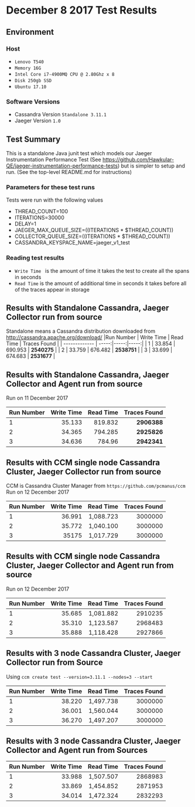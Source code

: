 # December 8 2017 Test Results

## Environment
### Host
+ `Lenovo T540`
+ `Memory 16G`
+ `Intel Core i7-4900MQ CPU @ 2.80Ghz x 8`
+ `Disk 250gb SSD`
+ `Ubuntu 17.10`

### Software Versions
+ Cassandra Version `Standalone 3.11.1`
+ Jaeger Version `1.0`

## Test Summary
This is a standalone Java junit test which models our Jaeger Instrumentation Performance 
Test (See https://github.com/Hawkular-QE/jaeger-instrumentation-performance-tests) but
is simpler to setup and run.   (See the top-level README.md for instructions)

### Parameters for these test runs
Tests were run with the following values
+ THREAD_COUNT=100
+ ITERATIONS=30000
+ DELAY=1
+ JAEGER_MAX_QUEUE_SIZE=$(($ITERATIONS * $THREAD_COUNT))  
+ COLLECTOR_QUEUE_SIZE=$(($ITERATIONS * $THREAD_COUNT))
+ CASSANDRA_KEYSPACE_NAME=jaeger_v1_test
 
### Reading test results
+ `Write Time ` is the amount of time it takes the test to create all the spans in seconds
+ `Read Time` is the amount of additional time in seconds it takes before all of the traces appear in storage
 
## Results with Standalone Cassandra, Jaeger Collector run from source
Standalone means a Cassandra distribution downloaded from http://cassandra.apache.org/download/
|Run Number | Write Time | Read Time | Traces Found |
| ------------- | -----:|-----:|-----:|
| 1 | 33.854 | 690.953 | **2540275** | 
| 2 | 33.759 | 676.482 | **2538751** |
| 3 | 33.699 | 674.683 | **2531677** |

## Results with Standalone Cassandra, Jaeger Collector and Agent run from source
Run on 11 December 2017

|Run Number | Write Time | Read Time | Traces Found |
| ------------- | -----:|-----:|-----:|
| 1 | 35.133 | 819.832 | **2906388** | 
| 2 | 34.365 | 794.285 | **2925826** | 
| 3 | 34.636 | 784.96 | **2942341** | 

## Results with CCM single node Cassandra Cluster, Jaeger Collector run from source
CCM is Cassandra Cluster Manager from `https://github.com/pcmanus/ccm`
Run on 12 December 2017

|Run Number | Write Time | Read Time | Traces Found |
| ------------- | -----:|-----:|-----:|
| 1 | 36.991 | 1,088.723 | 3000000 | 
| 2 | 35.772 | 1,040.100 | 3000000 | 
| 3 | 35175 | 1,017.729 | 3000000 | 

## Results with CCM single node Cassandra Cluster, Jaeger Collector and Agent run from source
Run on 12 December 2017

|Run Number | Write Time | Read Time | Traces Found |
| ------------- | -----:|-----:|-----:|
| 1 | 35.685 | 1,081.882 | 2910235 | 
| 2 | 35.310 | 1,123.587 | 2968483 | 
| 3 | 35.888 | 1,118.428 | 2927866 | 

## Results with 3 node Cassandra Cluster, Jaeger Collector run from Source
Using `ccm create test --version=3.11.1 --nodes=3 --start`

| Run Number | Write Time | Read Time | Traces Found |
| ------------- | -----:|-----:|-----:|
| 1 | 38.220 | 1,497.738 | 3000000 | 
| 2 | 36.001 | 1,560.044  | 3000000 | 
| 3 | 36.270 | 1,497.207  | 3000000 | 

## Results with 3 node Cassandra Cluster, Jaeger Collector and Agent run from Sources
|Run Number | Write Time | Read Time | Traces Found |
| ------------- | -----:|-----:|-----:|
| 1 | 33.988 | 1,507.507 | 2868983 | 
| 2 | 33.869 | 1,454.852 | 2871953 | 
| 3 | 34.014 | 1,472.324 | 2832293 | 












